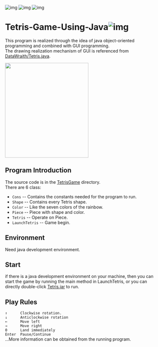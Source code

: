 
![img](https://img.shields.io/github/stars/Icdoe/Tetris-Game-Using-Java?style=social)
![img](https://img.shields.io/github/forks/Icdoe/Tetris-Game-Using-Java?style=social)
![img](https://img.shields.io/github/watchers/Icdoe/Tetris-Game-Using-Java?style=social)  
# Tetris-Game-Using-Java![img](https://img.shields.io/static/v1?label=JDK&message=1.8.0&color=<COLOR>)
This program is realized through the idea of java object-oriented programming and combined with GUI programming.  
The drawing realization mechanism of GUI is referenced from [DataWraith/Tetris.java](https://gist.github.com/DataWraith/5236083).<div align=left><img width="274" height="312" src="https://github.com/Icdoe/Tetris-Game-Using-Java/blob/main/img/game_interface.png"/></div>  

## Program Introduction
The source code is in the [TetrisGame](https://github.com/Icdoe/Tetris-Game-Using-Java/tree/main/TetrisGame) directory.  
There are 6 class:
+ `Cons`    -- Contains the constants needed for the program to run.
+ `Shape`   -- Contains every Tetris shape.
+ `Color`   -- Like the seven colors of the rainbow.
+ `Piece`   -- Piece with shape and color.
+ `Tetris`   -- Operate on Piece.
+ `LaunchTetris` -- Game begin.

## Environment
 Need java development environment.  

## Start
 if there is a java development environment on your machine, then you can start the game by running the main method in LaunchTetris, or you can directly double-click [Tetris.jar](https://github.com/Icdoe/Tetris-Game-Using-Java/blob/main/Tetris.jar) to run.

## Play Rules

  `↑      Clockwise rotation.`  
  `↓      Anticlockwise rotation`  
  `←      Move left`  
  `→      Move right`  
  `0      Land immediately`  
  `Enter  Pause/Continue`  
  ...More information can be obtained from the running program.
